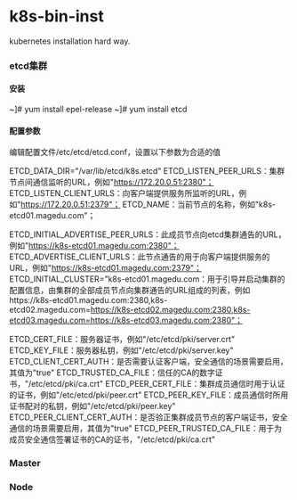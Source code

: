 # k8s-bin-inst
kubernetes installation hard way.

### etcd集群
#### 安装
~]# yum install epel-release
~]# yum install etcd

#### 配置参数
编辑配置文件/etc/etcd/etcd.conf，设置以下参数为合适的值

ETCD_DATA_DIR="/var/lib/etcd/k8s.etcd"
ETCD_LISTEN_PEER_URLS：集群节点间通信监听的URL，例如"https://172.20.0.51:2380"；
ETCD_LISTEN_CLIENT_URLS：向客户端提供服务所监听的URL，例如"https://172.20.0.51:2379"；
ETCD_NAME：当前节点的名称，例如"k8s-etcd01.magedu.com"；

ETCD_INITIAL_ADVERTISE_PEER_URLS：此成员节点向etcd集群通告的URL，例如"https://k8s-etcd01.magedu.com:2380"；
ETCD_ADVERTISE_CLIENT_URLS：此节点通告的用于向客户端提供服务的URL，例如"https://k8s-etcd01.magedu.com:2379"；
ETCD_INITIAL_CLUSTER="k8s-etcd01.magedu.com：用于引导并启动集群的配置信息，由集群的全部成员节点向集群通告的URL组成的列表，例如https://k8s-etcd01.magedu.com:2380,k8s-etcd02.magedu.com=https://k8s-etcd02.magedu.com:2380,k8s-etcd03.magedu.com=https://k8s-etcd03.magedu.com:2380"；

ETCD_CERT_FILE：服务器证书，例如"/etc/etcd/pki/server.crt"
ETCD_KEY_FILE：服务器私钥，例如"/etc/etcd/pki/server.key"
ETCD_CLIENT_CERT_AUTH：是否需要认证客户端，安全通信的场景需要启用，其值为"true"
ETCD_TRUSTED_CA_FILE：信任的CA的数字证书，"/etc/etcd/pki/ca.crt"
ETCD_PEER_CERT_FILE：集群成员通信时用于认证的证书，例如"/etc/etcd/pki/peer.crt"
ETCD_PEER_KEY_FILE：成员通信时所用证书配对的私钥，例如"/etc/etcd/pki/peer.key"
ETCD_PEER_CLIENT_CERT_AUTH：是否验正集群成员节点的客户端证书，安全通信的场景需要启用，其值为"true"
ETCD_PEER_TRUSTED_CA_FILE：用于为成员安全通信签署证书的CA的证书，"/etc/etcd/pki/ca.crt"


### Master




### Node
